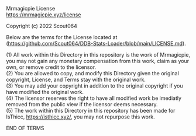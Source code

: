 Mrmagicpie License  
https://mrmagicpie.xyz/license

Copyright (c) 2022 Scout064

Below are the terms for the License located at (https://github.com/Scout064/DDB-Stats-Loader/blob/main/LICENSE.md). 
 
(1) All work within this Directory in this repository is the work of Mrmagicpie, you may not gain any monetary compensation from this work, claim as your own, or remove credit to the licensor.  
(2) You are allowed to copy, and modify this Directory given the original copyright, License, and Terms stay with the original work.  
(3) You may add your copyright in addition to the original copyright if you have modified the original work.  
(4) The licensor reserves the right to have all modified work be imediatly removed from the public view if the licensor deems necessary.  
(5) The work within this Directory in this repository has been made for IsThicc, https://isthicc.xyz/, you may not repurpose this work.

END OF TERMS
